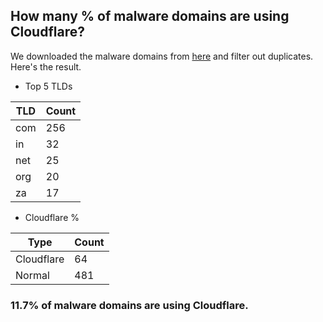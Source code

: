 ## How many % of malware domains are using Cloudflare?


We downloaded the malware domains from [here](https://urlhaus.abuse.ch) and filter out duplicates.
Here's the result.


[//]: # (start replacement)


- Top 5 TLDs

| TLD | Count |
| --- | --- |
| com | 256 |
| in | 32 |
| net | 25 |
| org | 20 |
| za | 17 |


- Cloudflare %

| Type | Count |
| --- | --- |
| Cloudflare | 64 |
| Normal | 481 |


### 11.7% of malware domains are using Cloudflare.